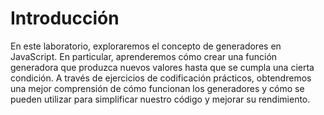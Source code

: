 # Introducción

En este laboratorio, exploraremos el concepto de generadores en JavaScript. En particular, aprenderemos cómo crear una función generadora que produzca nuevos valores hasta que se cumpla una cierta condición. A través de ejercicios de codificación prácticos, obtendremos una mejor comprensión de cómo funcionan los generadores y cómo se pueden utilizar para simplificar nuestro código y mejorar su rendimiento.
